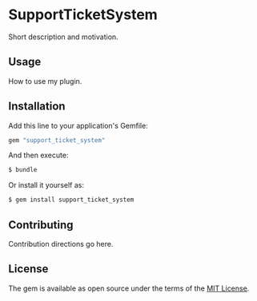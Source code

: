 # SupportTicketSystem
Short description and motivation.

## Usage
How to use my plugin.

## Installation
Add this line to your application's Gemfile:

```ruby
gem "support_ticket_system"
```

And then execute:
```bash
$ bundle
```

Or install it yourself as:
```bash
$ gem install support_ticket_system
```

## Contributing
Contribution directions go here.

## License
The gem is available as open source under the terms of the [MIT License](https://opensource.org/licenses/MIT).
